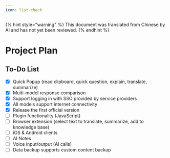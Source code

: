 ```yaml
---
icon: list-check
---
```


{% hint style="warning" %}
This document was translated from Chinese by AI and has not yet been reviewed.
{% endhint %}

# Project Plan

## To-Do List

*   [x] Quick Popup (read clipboard, quick question, explain, translate, summarize)
*   [x] Multi-model response comparison
*   [x] Support logging in with SSO provided by service providers
*   [x] All models support internet connectivity
*   [x] Release the first official version
*   [ ] Plugin functionality (JavaScript)
*   [ ] Browser extension (select text to translate, summarize, add to knowledge base)
*   [ ] iOS & Android clients
*   [ ] AI Notes
*   [ ] Voice input/output (AI calls)
*   [ ] Data backup supports custom content backup